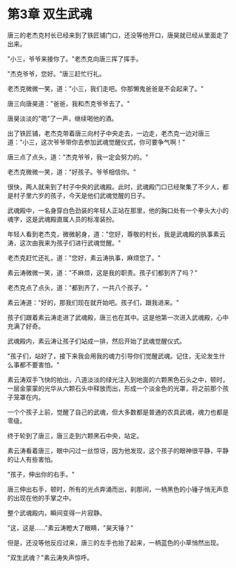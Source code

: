 # 第3章 双生武魂

唐三的老杰克村长已经来到了铁匠铺门口，还没等他开口，唐昊就已经从里面走了出来。

"小三，爷爷来接你了。"老杰克向唐三挥了挥手。

"杰克爷爷，您好。"唐三赶忙行礼。

老杰克微微一笑，道："小三，我们走吧。你那懒鬼爸爸是不会起来了。"

唐三向唐昊道："爸爸，我和杰克爷爷去了。"

唐昊淡淡的"嗯"了一声，继续喝他的酒。

出了铁匠铺，老杰克带着唐三向村子中央走去，一边走，老杰克一边对唐三道："小三，这次爷爷带你去参加武魂觉醒仪式，你可要争气啊！"

唐三点了点头，道："杰克爷爷，我一定会努力的。"

老杰克微微一笑，道："好孩子。爷爷相信你。"

很快，两人就来到了村子中央的武魂殿。此时，武魂殿门口已经聚集了不少人，都是村子里六岁的孩子，今天是他们武魂觉醒的日子。

武魂殿中，一名身穿白色劲装的年轻人正站在那里，他的胸口处有一个拳头大小的魂字，这是武魂殿直属人员的标准装扮。

年轻人看到老杰克，微微躬身，道："您好，尊敬的村长，我是武魂殿的执事素云涛，这次由我来为孩子们进行武魂觉醒。"

老杰克赶忙还礼，道："您好，素云涛执事，麻烦您了。"

素云涛微微一笑，道："不麻烦，这是我的职责。孩子们都到齐了吗？"

老杰克点了点头，道："都到齐了，一共八个孩子。"

素云涛道："好的，那我们现在就开始吧。孩子们，跟我进来。"

孩子们跟着素云涛走进了武魂殿，唐三也在其中。这是他第一次进入武魂殿，心中充满了好奇。

武魂殿内，素云涛让孩子们站成一排，然后开始了武魂觉醒仪式。

"孩子们，站好了，接下来我会用我的魂力引导你们觉醒武魂。记住，无论发生什么事都不要害怕。"

素云涛双手飞快的拍出，八道淡淡的绿光注入到地面的六颗黑色石头之中，顿时，一层金蒙蒙的光华从六颗石头中释放而出，形成一个淡金色的光罩，将之前那个孩子笼罩在内。

一个个孩子上前，觉醒了自己的武魂，但大多数都是普通的农具武魂，魂力也都是零级。

终于轮到了唐三，唐三走到六颗黑石中央，站定。

素云涛看着唐三，眼中闪过一丝惊讶，因为他发现，这个孩子的眼神很平静，平静的让人有些害怕。

"孩子，伸出你的右手。"

唐三伸出右手，顿时，所有的光点奔涌而出，刹那间，一柄黑色的小锤子悄无声息的出现在他的手掌之中。

整个武魂殿内，瞬间变得一片寂静。

"这，这是……"素云涛瞪大了眼睛，"昊天锤？"

但是，还没等他反应过来，唐三的左手也抬了起来，一柄蓝色的小草悄然出现。

"双生武魂？"素云涛失声惊呼。
